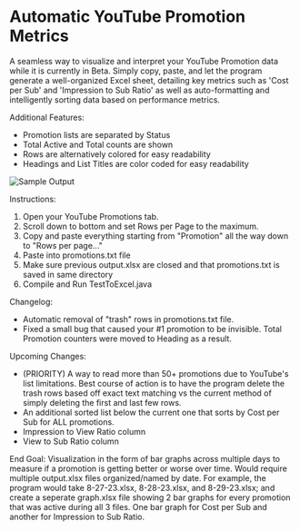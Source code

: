 # Automatic YouTube Promotion Metrics

A seamless way to visualize and interpret your YouTube Promotion data while it is currently in Beta. Simply copy, paste, and let the program generate a well-organized Excel sheet, detailing key metrics such as 'Cost per Sub' and 'Impression to Sub Ratio' as well as auto-formatting and intelligently sorting data based on performance metrics.


Additional Features:
- Promotion lists are separated by Status
- Total Active and Total counts are shown
- Rows are alternatively colored for easy readability
- Headings and List Titles are color coded for easy readability

![Sample Output](https://github.com/Ranchy101/YouTube-Promotion-Metrics/assets/42690717/e4e24120-4c2f-43ea-8a06-dedbae4f1b90)

Instructions:
1. Open your YouTube Promotions tab.
2. Scroll down to bottom and set Rows per Page to the maximum.
3. Copy and paste everything starting from "Promotion" all the way down to "Rows per page..."
4. Paste into promotions.txt file
5. Make sure previous output.xlsx are closed and that promotions.txt is saved in same directory
6. Compile and Run TestToExcel.java

Changelog:
- Automatic removal of "trash" rows in promotions.txt file.
- Fixed a small bug that caused your #1 promotion to be invisible. Total Promotion counters were moved to Heading as a result.

Upcoming Changes:
- (PRIORITY) A way to read more than 50+ promotions due to YouTube's list limitations. Best course of action is to have the program delete the trash rows based off exact text matching vs the current method of simply deleting the first and last few rows.
- An additional sorted list below the current one that sorts by Cost per Sub for ALL promotions.
- Impression to View Ratio column
- View to Sub Ratio column

End Goal:
Visualization in the form of bar graphs across multiple days to measure if a promotion is getting better or worse over time. Would require multiple output.xlsx files organized/named by date. 
For example, the program would take 8-27-23.xlsx, 8-28-23.xlsx, and 8-29-23.xlsx; and create a seperate graph.xlsx file showing 2 bar graphs for every promotion that was active during all 3 files. One bar graph for Cost per Sub and another for Impression to Sub Ratio.
  

